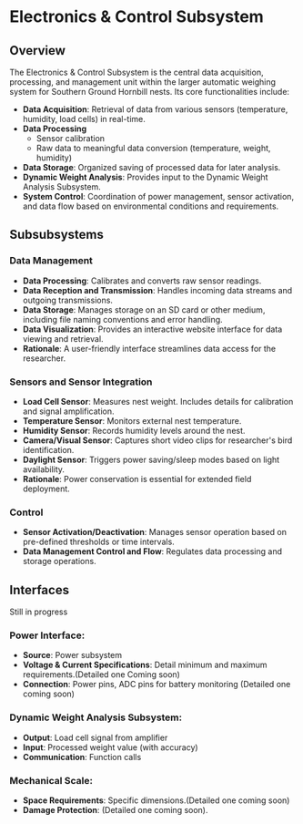 # Electronics & Control Subsystem
## Overview
The Electronics & Control Subsystem is the central data acquisition, processing, and management unit within the larger automatic weighing system for Southern Ground Hornbill nests. Its core functionalities include:

- **Data Acquisition**: Retrieval of data from various sensors (temperature, humidity, load cells) in real-time.
- **Data Processing**
   - Sensor calibration
   - Raw data to meaningful data conversion (temperature, weight, humidity)
- **Data Storage**: Organized saving of processed data for later analysis.
- **Dynamic Weight Analysis**: Provides input to the Dynamic Weight Analysis Subsystem.
- **System Control**: Coordination of power management, sensor activation, and data flow based on environmental conditions and requirements.


## Subsubsystems

### Data Management

- **Data Processing**: Calibrates and converts raw sensor readings.
- **Data Reception and Transmission**: Handles incoming data streams and outgoing transmissions.
- **Data Storage**: Manages storage on an SD card or other medium, including file naming conventions and error handling.
- **Data Visualization**: Provides an interactive website interface for data viewing and retrieval.
- **Rationale**: A user-friendly interface streamlines data access for the researcher.


### Sensors and Sensor Integration

- **Load Cell Sensor**: Measures nest weight. Includes details for calibration and signal amplification.
- **Temperature Sensor**: Monitors external nest temperature.
- **Humidity Sensor**: Records humidity levels around the nest.
- **Camera/Visual Sensor**: Captures short video clips for researcher's bird identification.
- **Daylight Sensor**: Triggers power saving/sleep modes based on light availability.
- **Rationale**: Power conservation is essential for extended field deployment.
  

### Control

- **Sensor Activation/Deactivation**: Manages sensor operation based on pre-defined thresholds or time intervals.
- **Data Management Control and Flow**: Regulates data processing and storage operations.

## Interfaces
Still in progress

### Power Interface:

- **Source**: Power subsystem
- **Voltage & Current Specifications**: Detail minimum and maximum requirements.(Detailed one Coming soon)
- **Connection**: Power pins, ADC pins for battery monitoring (Detailed one coming soon)


### Dynamic Weight Analysis Subsystem:

- **Output**: Load cell signal from amplifier
- **Input**: Processed weight value (with accuracy)
- **Communication**: Function calls


### Mechanical Scale:

- **Space Requirements**: Specific dimensions.(Detailed one coming soon)
- **Damage Protection**: (Detailed one coming soon).